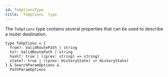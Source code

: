 ```yaml
---
id: ToOptionsType
title: `ToOptions` type
---
```



The `ToOptions` type contains several properties that can be used to describe a router destination.

```tsx
type ToOptions = {
  from?: ValidRoutePath | string
  to?: ValidRoutePath | string
  hash?: true | ((prev: string) => string)
  state?: true | ((prev: HistoryState) => HistoryState)
} & SearchParamOptions &
  PathParamOptions
```
